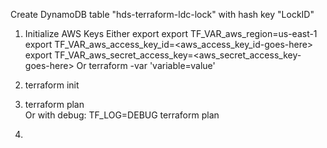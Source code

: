 Create DynamoDB table "hds-terraform-ldc-lock" with hash key "LockID"

1. Initialize AWS Keys
   Either 
      export export TF_VAR_aws_region=us-east-1
      export TF_VAR_aws_access_key_id=<aws_access_key_id-goes-here>
      export TF_VAR_aws_secret_access_key=<aws_secret_access_key-goes-here>
    Or
      terraform -var 'variable=value'

2. terraform init

3. terraform plan  
   Or with debug: TF_LOG=DEBUG terraform plan

4. 